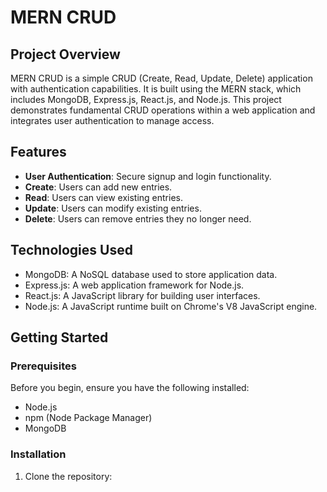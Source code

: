 # MERN CRUD

## Project Overview
MERN CRUD is a simple CRUD (Create, Read, Update, Delete) application with authentication capabilities. It is built using the MERN stack, which includes MongoDB, Express.js, React.js, and Node.js. This project demonstrates fundamental CRUD operations within a web application and integrates user authentication to manage access.

## Features
- **User Authentication**: Secure signup and login functionality.
- **Create**: Users can add new entries.
- **Read**: Users can view existing entries.
- **Update**: Users can modify existing entries.
- **Delete**: Users can remove entries they no longer need.

## Technologies Used
- MongoDB: A NoSQL database used to store application data.
- Express.js: A web application framework for Node.js.
- React.js: A JavaScript library for building user interfaces.
- Node.js: A JavaScript runtime built on Chrome's V8 JavaScript engine.

## Getting Started

### Prerequisites
Before you begin, ensure you have the following installed:
- Node.js
- npm (Node Package Manager)
- MongoDB

### Installation
1. Clone the repository:
